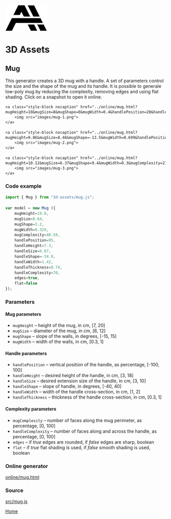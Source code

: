 <img class="logo" src="../assets/logo/logo.png">


# 3D Assets


## Mug

This generator creates a 3D mug with a handle. A set of
parameters control the size and the shape of the mug and its
handle. It is possible to generale low-poly mug by reducing
the complexity, removing edges and using flat shading. Click
on a snapshot to open it online.

<p class="gallery">

	<a class="style-block nocaption" href="../online/mug.html?mugHeight=10&mugSize=8&mugShape=0&mugWidth=0.4&handlePosition=20&handleHeight=6&handleSize=7&handleShape=20&handleWidth=1.5&handleThickness=0.6&mugComplexity=70&handleComplexity=70&edges=true&flat=false">
		<img src="images/mug-1.png">
	</a>

	<a class="style-block nocaption" href="../online/mug.html?mugHeight=9.86&mugSize=8.46&mugShape=-13.5&mugWidth=0.699&handlePosition=56&handleHeight=6.9&handleSize=5.66&handleShape=40&handleWidth=1.04&handleThickness=0.76&mugComplexity=89.79&handleComplexity=53.03&edges=true&flat=false">
		<img src="images/mug-2.png">
	</a>

	<a class="style-block nocaption" href="../online/mug.html?mugHeight=10.12&mugSize=6.37&mugShape=9.4&mugWidth=0.3&mugComplexity=21&handlePosition=-100&handleHeight=4.8&handleSize=5.17&handleShape=-40&handleWidth=1.15&handleThickness=0.91&handleComplexity=10&edges=false&flat=true">
		<img src="images/mug-3.png">
	</a>

</p>


### Code example

```js
import { Mug } from "3d-assets/mug.js";

var model = new Mug ({
	mugHeight=19.8,
	mugSize=8.64,
	mugShape=3.2,
	mugWidth=0.329,
	mugComplexity=40.58,
	handlePosition=95,
	handleHeight=7.3,
	handleSize=6.07,
	handleShape=-34.9,
	handleWidth=1.42,
	handleThickness=0.74,
	handleComplexity=70,
	edges=true,
	flat=false
});
```


### Parameters

#### Mug parameters

* `mugHeight` &ndash; height of the mug, in cm, [7, 20]
* `mugSize` &ndash; diameter of the mug, in cm, [6, 12]
* `mugShape` &ndash; slope of the walls, in degrees, [-15, 15]
* `mugWidth` &ndash; width of the walls, in cm, [0.3, 1]
	
#### Handle parameters

* `handlePosition` &ndash; vertical position of the handle, as percentage, [-100, 100]
* `handleHeight` &ndash; desired height of the handle, in cm, [3, 18]
* `handleSize` &ndash; desired extension size of the handle, in cm, [3, 10]
* `handleShape` &ndash; slope of handle, in degrees, [-40, 40]
* `handleWidth` &ndash; width of the handle cross-section, in cm, [1, 2]
* `handleThickness` &ndash; thickness of the handle cross-section, in cm, [0.3, 1]

#### Complexity parameters

* `mugComplexity` &ndash; number of faces along the mug perimeter, as percentage, [0, 100]
* `handleComplexity` &ndash; number of faces along and across the handle, as percentage, [0, 100]
* `edges` &ndash; if *true* edges are rounded, if *false* edges are sharp, boolean
* `flat` &ndash; if *true* flat shading is used, if *false* smooth shading is used, boolean
	
	
### Online generator

[online/mug.html](../online/mug.html)

### Source

[src/mug.js](https://github.com/boytchev/assets/blob/main/src/mug.js)

		
<div class="footnote">
	<a href="../">Home</a>
</div>